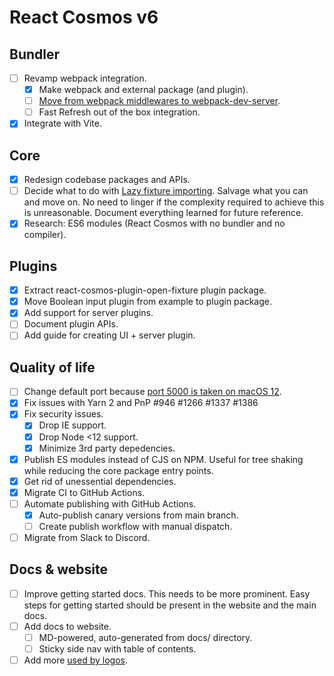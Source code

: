 # React Cosmos v6

## Bundler

- [ ] Revamp webpack integration.
  - [x] Make webpack and external package (and plugin).
  - [ ] [Move from webpack middlewares to webpack-dev-server](https://github.com/react-cosmos/react-cosmos/issues/1272#issuecomment-733091647).
  - [ ] Fast Refresh out of the box integration.
- [x] Integrate with Vite.

## Core

- [x] Redesign codebase packages and APIs.
- [ ] Decide what to do with [Lazy fixture importing](https://github.com/react-cosmos/react-cosmos/pull/1313). Salvage what you can and move on. No need to linger if the complexity required to achieve this is unreasonable. Document everything learned for future reference.
- [x] Research: ES6 modules (React Cosmos with no bundler and no compiler).

## Plugins

- [x] Extract react-cosmos-plugin-open-fixture plugin package.
- [x] Move Boolean input plugin from example to plugin package.
- [x] Add support for server plugins.
- [ ] Document plugin APIs.
- [ ] Add guide for creating UI + server plugin.

## Quality of life

- [ ] Change default port because [port 5000 is taken on macOS 12](https://github.com/react-cosmos/react-cosmos/issues/1355).
- [x] Fix issues with Yarn 2 and PnP #946 #1266 #1337 #1386
- [x] Fix security issues.
  - [x] Drop IE support.
  - [x] Drop Node <12 support.
  - [x] Minimize 3rd party depedencies.
- [x] Publish ES modules instead of CJS on NPM. Useful for tree shaking while reducing the core package entry points.
- [x] Get rid of unessential dependencies.
- [x] Migrate CI to GitHub Actions.
- [ ] Automate publishing with GitHub Actions.
  - [x] Auto-publish canary versions from main branch.
  - [ ] Create publish workflow with manual dispatch.
- [ ] Migrate from Slack to Discord.

## Docs & website

- [ ] Improve getting started docs. This needs to be more prominent. Easy steps for getting started should be present in the website and the main docs.
- [ ] Add docs to website.
  - [ ] MD-powered, auto-generated from docs/ directory.
  - [ ] Sticky side nav with table of contents.
- [ ] Add more [used by logos](https://github.com/react-cosmos/react-cosmos/issues/1207).
